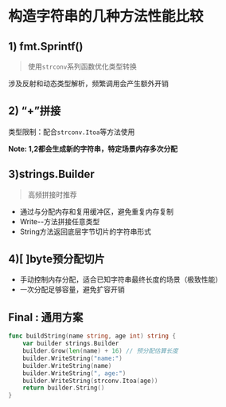 <h1>构造字符串的几种方法性能比较</h1>

<h2>1) fmt.Sprintf()</h2>

>  使用`strconv`系列函数优化类型转换

涉及反射和动态类型解析，频繁调用会产生额外开销

<h2>2) “+”拼接</h2>

类型限制：配合`strconv.Itoa`等方法使用

**Note: 1,2都会生成新的字符串，特定场景内存多次分配**

<h2>3)strings.Builder</h2>

> 高频拼接时推荐

- 通过与分配内存和复用缓冲区，避免重复内存复制
- Write--方法拼接任意类型
- String方法返回底层字节切片的字符串形式

<h2>4)[ ]byte预分配切片</h2>

- 手动控制内存分配，适合已知字符串最终长度的场景（极致性能）
- 一次分配足够容量，避免扩容开销

<h2>Final : 通用方案</h2>

```go
func buildString(name string, age int) string {
	var builder strings.Builder
    builder.Grow(len(name) + 16) // 预分配估算长度
    builder.WriteString("name:")
    builder.WriteString(name)
    builder.WriteString(", age:")
    builder.WriteString(strconv.Itoa(age))
    return builder.String()
}
```



